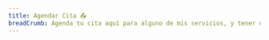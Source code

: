 ```yaml
---
title: Agendar Cita 📤
breadCrumb: Agenda tu cita aquí para alguno de mis servicios, y tener una asesoría o mentoría conmigo. En las próximas 72 horas, me pondré en contacto contigo a través de WhatsApp para confirmar la fecha y hora acordadas, o para reprogramar si fuera necesario. ¡Espero poder ayudarte pronto!
---
```

